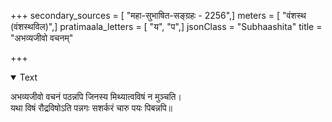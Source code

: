 +++
secondary_sources = [ "महा-सुभाषित-सङ्ग्रहः - 2256",]
meters = [ "वंशस्थ (वंशस्थविल)",]
pratimaala_letters = [ "य", "प",]
jsonClass = "Subhaashita"
title = "अभव्यजीवो वचनम्"

+++

<details open><summary>Text</summary>

अभव्यजीवो वचनं पठन्नपि जिनस्य मिथ्यात्वविषं न मुञ्चति।  
यथा विषं रौद्रविषोऽति पन्नगः सशर्करं चारु पयः पिबन्नपि॥
</details>
